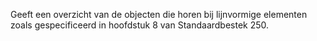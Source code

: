 Geeft een overzicht van de objecten die horen bij lijnvormige elementen zoals gespecificeerd in hoofdstuk 8 van Standaardbestek 250.
